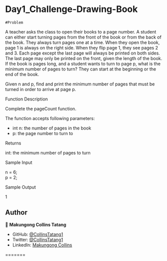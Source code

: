 # Day1_Challenge-Drawing-Book 

    #Problem

A teacher asks the class to open their books to a page number. A student can either start turning pages from the front of the book or from the back of the book. They always turn pages one at a time. When they open the book, page 1 is always on the right side.
When they flip page 1, they see pages 2 and 3. Each page except the last page will always be printed on both sides. The last page may only be printed on the front, given the length of the book. If the book is  pages long, and a student wants to turn to page p, what is the minimum number of pages to turn? They can start at the beginning or the end of the book.

Given n and p, find and print the minimum number of pages that must be turned in order to arrive at page p.

Function Description

  Complete the pageCount function.

  The function accepts following parameters:
<ul>
    <li>int n: the number of pages in the book</li>
    <li> p: the page number to turn to</li>
</ul>
Returns

 int: the minimum number of pages to turn

 Sample Input

 n = 6; <br>
 p = 2;


Sample Output

1
 
 ## Author

👤 **Makungong Collins Tatang**

- GitHub: [@CollinsTatang1](https://github.com/CollinsTatang)
- Twitter: [@CollinsTatang1](https://twitter.com/CollinsTatang1)
- LinkedIn: [Makungong Collins](https://www.linkedin.com/in/makungong-collins/)

=======
